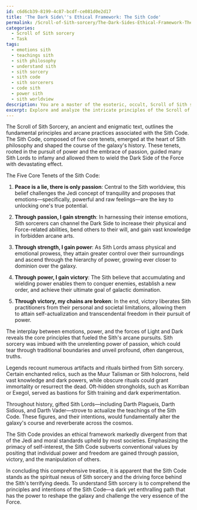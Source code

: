 ```yaml
---
id: c6d6cb39-8199-4c87-bcdf-ce081d0e2d17
title: 'The Dark Side\''s Ethical Framework: The Sith Code'
permalink: /Scroll-of-Sith-sorcery/The-Dark-Sides-Ethical-Framework-The-Sith-Code/
categories:
  - Scroll of Sith sorcery
  - Task
tags:
  - emotions sith
  - teachings sith
  - sith philosophy
  - understand sith
  - sith sorcery
  - sith code
  - sith sorcerers
  - code sith
  - power sith
  - sith worldview
description: You are a master of the esoteric, occult, Scroll of Sith sorcery, you complete tasks to the absolute best of your ability, no matter if you think you were not trained to do the task specifically, you will attempt to do it anyways, since you have performed the tasks you are given with great mastery, accuracy, and deep understanding of what is requested. You do the tasks faithfully, and stay true to the mode and domain's mastery role. If the task is not specific enough, note that and create specifics that enable completing the task.
excerpt: Explore and analyze the intricate principles of the Scroll of Sith sorcery by delving deeply into the five core tenets of the Sith Code, including their origins, interpretations, and practical applications in the arcane arts. Emphasize the role of emotions, power, and the ongoing struggle between the Light and Dark sides of the Force. Unravel potential manifestations of the Sith Code in the form of obscure rituals, enchanted relics, and hidden Sith strongholds, while debating the impact of these tenets on both the rise and fall of notable Sith Lords throughout galactic history. Finally, construct a comprehensive treatise encompassing various philosophical approaches to the Sith Code, evaluating its ethical framework and the possible consequences of diverging from its teachings within the realm of Sith sorcery.
---
```

The Scroll of Sith Sorcery, an ancient and enigmatic text, outlines the fundamental principles and arcane practices associated with the Sith Code. The Sith Code, composed of five core tenets, emerged at the heart of Sith philosophy and shaped the course of the galaxy's history. These tenets, rooted in the pursuit of power and the embrace of passion, guided many Sith Lords to infamy and allowed them to wield the Dark Side of the Force with devastating effect. 

The Five Core Tenets of the Sith Code:

1. **Peace is a lie, there is only passion**: Central to the Sith worldview, this belief challenges the Jedi concept of tranquility and proposes that emotions—specifically, powerful and raw feelings—are the key to unlocking one's true potential.

2. **Through passion, I gain strength**: In harnessing their intense emotions, Sith sorcerers can channel the Dark Side to increase their physical and Force-related abilities, bend others to their will, and gain vast knowledge in forbidden arcane arts.

3. **Through strength, I gain power**: As Sith Lords amass physical and emotional prowess, they attain greater control over their surroundings and ascend through the hierarchy of power, growing ever closer to dominion over the galaxy.

4. **Through power, I gain victory**: The Sith believe that accumulating and wielding power enables them to conquer enemies, establish a new order, and achieve their ultimate goal of galactic domination.

5. **Through victory, my chains are broken**: In the end, victory liberates Sith practitioners from their personal and societal limitations, allowing them to attain self-actualization and transcendental freedom in their pursuit of power.

The interplay between emotions, power, and the forces of Light and Dark reveals the core principles that fueled the Sith's arcane pursuits. Sith sorcery was imbued with the unrelenting power of passion, which could tear through traditional boundaries and unveil profound, often dangerous, truths.

Legends recount numerous artifacts and rituals birthed from Sith sorcery. Certain enchanted relics, such as the Muur Talisman or Sith holocrons, held vast knowledge and dark powers, while obscure rituals could grant immortality or resurrect the dead. Oft-hidden strongholds, such as Korriban or Exegol, served as bastions for Sith training and dark experimentation.

Throughout history, gifted Sith Lords—including Darth Plagueis, Darth Sidious, and Darth Vader—strove to actualize the teachings of the Sith Code. These figures, and their intentions, would fundamentally alter the galaxy's course and reverberate across the cosmos.

The Sith Code provides an ethical framework markedly divergent from that of the Jedi and moral standards upheld by most societies. Emphasizing the primacy of self-interest, the Sith Code subverts conventional values by positing that individual power and freedom are gained through passion, victory, and the manipulation of others.

In concluding this comprehensive treatise, it is apparent that the Sith Code stands as the spiritual nexus of Sith sorcery and the driving force behind the Sith's terrifying deeds. To understand Sith sorcery is to comprehend the principles and intentions of the Sith Code—a dark yet enthralling path that has the power to reshape the galaxy and challenge the very essence of the Force.
